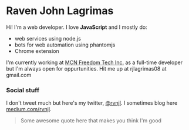 Raven John Lagrimas
=====

Hi! I'm a web developer. I love **JavaScript** and I mostly do: 

* web services using node.js
* bots for web automation using phantomjs
* Chrome extension

I'm currently working at [MCN Freedom Tech Inc.](https://www.freedom.tm) as a full-time developer but I'm always open for oppurtunities. Hit me up at rjlagrimas08 at gmail.com

### Social stuff
I don't tweet much but here's my twitter, [@rvnjl](http://twitter.com/rvnjl). I sometimes blog here [medium.com/rvnjl](https://medium.com/rvnjl).

> Some awesome quote here
> that makes you think I'm good

